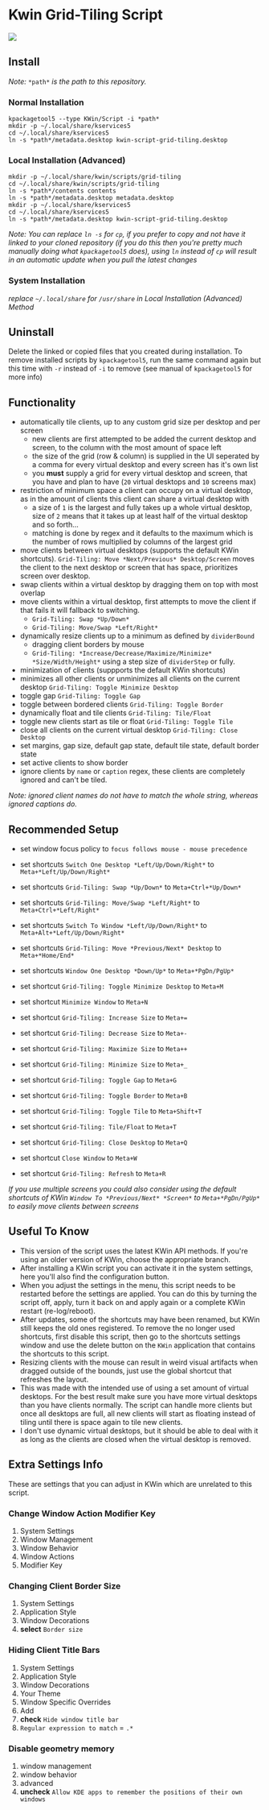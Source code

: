 # Kwin Grid-Tiling Script

[![](https://i.imgur.com/TzdWQVM.png)](https://youtu.be/N1Bg-H9Lpzs)

## Install

*Note:* `*path*` *is the path to this repository.*

### Normal Installation

```
kpackagetool5 --type KWin/Script -i *path*
mkdir -p ~/.local/share/kservices5
cd ~/.local/share/kservices5
ln -s *path*/metadata.desktop kwin-script-grid-tiling.desktop
```

### Local Installation (Advanced)

```
mkdir -p ~/.local/share/kwin/scripts/grid-tiling
cd ~/.local/share/kwin/scripts/grid-tiling
ln -s *path*/contents contents
ln -s *path*/metadata.desktop metadata.desktop
mkdir -p ~/.local/share/kservices5
cd ~/.local/share/kservices5
ln -s *path*/metadata.desktop kwin-script-grid-tiling.desktop
```

*Note: You can replace `ln -s` for `cp`, if you prefer to copy and not have it linked to your cloned repository (if you do this then you're pretty much manually doing what `kpackagetool5` does), using `ln` instead of `cp` will result in an automatic update when you pull the latest changes*

### System Installation

*replace `~/.local/share` for `/usr/share` in Local Installation (Advanced) Method*

## Uninstall

Delete the linked or copied files that you created during installation. To remove installed scripts by `kpackagetool5`, run the same command again but this time with `-r` instead of `-i` to remove (see manual of `kpackagetool5` for more info)

## Functionality
- automatically tile clients, up to any custom grid size per desktop and per screen
  - new clients are first attempted to be added the current desktop and screen, to the column with the most amount of space left
  - the size of the grid (row & column) is supplied in the UI seperated by a comma for every virtual desktop and every screen has it's own list
  - you **must** supply a grid for every virtual desktop and screen, that you have and plan to have (`20` virtual desktops and `10` screens max)
- restriction of minimum space a client can occupy on a virtual desktop, as in the amount of clients this client can share a virtual desktop with
  - a size of `1` is the largest and fully takes up a whole virtual desktop, size of `2` means that it takes up at least half of the virtual desktop and so forth...
  - matching is done by regex and it defaults to the maximum which is the number of rows multiplied by columns of the largest grid
- move clients between virtual desktops (supports the default KWin shortcuts). `Grid-Tiling: Move *Next/Previous* Desktop/Screen` moves the client to the next desktop or screen that has space, prioritizes screen over desktop.
- swap clients within a virtual desktop by dragging them on top with most overlap
- move clients within a virtual desktop, first attempts to move the client if that fails it will fallback to switching.
  - `Grid-Tiling: Swap *Up/Down*`
  - `Grid-Tiling: Move/Swap *Left/Right*`
- dynamically resize clients up to a minimum as defined by `dividerBound`
  - dragging client borders by mouse
  - `Grid-Tiling: *Increase/Decrease/Maximize/Minimize* *Size/Width/Height*` using a step size of `dividerStep` or fully.
- minimization of clients (suppports the default KWin shortcuts)
- minimizes all other clients or unminimizes all clients on the current desktop `Grid-Tiling: Toggle Minimize Desktop`
- toggle gap `Grid-Tiling: Toggle Gap`
- toggle between bordered clients `Grid-Tiling: Toggle Border`
- dynamically float and tile clients `Grid-Tiling: Tile/Float`
- toggle new clients start as tile or float `Grid-Tiling: Toggle Tile`
- close all clients on the current virtual desktop `Grid-Tiling: Close Desktop`
- set margins, gap size, default gap state, default tile state, default border state
- set active clients to show border
- ignore clients by `name` or `caption` regex, these clients are completely ignored and can't be tiled.

*Note: ignored client names do not have to match the whole string, whereas ignored captions do.*

## Recommended Setup
- set window focus policy to `focus follows mouse - mouse precedence`
- set shortcuts `Switch One Desktop *Left/Up/Down/Right*` to `Meta+*Left/Up/Down/Right*`
- set shortcuts `Grid-Tiling: Swap *Up/Down*` to `Meta+Ctrl+*Up/Down*`
- set shortcuts `Grid-Tiling: Move/Swap *Left/Right*` to `Meta+Ctrl+*Left/Right*`
- set shortcuts `Switch To Window *Left/Up/Down/Right*` to `Meta+Alt+*Left/Up/Down/Right*`
- set shortcuts `Grid-Tiling: Move *Previous/Next* Desktop` to `Meta+*Home/End*`
- set shortcuts `Window One Desktop *Down/Up*` to `Meta+*PgDn/PgUp*`

- set shortcut `Grid-Tiling: Toggle Minimize Desktop` to `Meta+M`
- set shortcut `Minimize Window` to `Meta+N`

- set shortcut `Grid-Tiling: Increase Size` to `Meta+=`
- set shortcut `Grid-Tiling: Decrease Size` to `Meta+-`
- set shortcut `Grid-Tiling: Maximize Size` to `Meta++`
- set shortcut `Grid-Tiling: Minimize Size` to `Meta+_`

- set shortcut `Grid-Tiling: Toggle Gap` to `Meta+G`
- set shortcut `Grid-Tiling: Toggle Border` to `Meta+B`

- set shortcut `Grid-Tiling: Toggle Tile` to `Meta+Shift+T`
- set shortcut `Grid-Tiling: Tile/Float` to `Meta+T`

- set shortcut `Grid-Tiling: Close Desktop` to `Meta+Q`
- set shortcut `Close Window` to `Meta+W`

- set shortcut `Grid-Tiling: Refresh` to `Meta+R`

*If you use multiple screens you could also consider using the default shortcuts of KWin `Window To *Previous/Next* *Screen*` to `Meta+*PgDn/PgUp*` to easily move clients between screens*

## Useful To Know
- This version of the script uses the latest KWin API methods. If you're using an older version of KWin, choose the appropriate branch.
- After installing a KWin script you can activate it in the system settings, here you'll also find the configuration button.
- When you adjust the settings in the menu, this script needs to be restarted before the settings are applied. You can do this by turning the script off, apply, turn it back on and apply again or a complete KWin restart (re-log/reboot).
- After updates, some of the shortcuts may have been renamed, but KWin still keeps the old ones registered. To remove the no longer used shortcuts, first disable this script, then go to the shortcuts settings window and use the delete button on the `KWin` application that contains the shortcuts to this script.
- Resizing clients with the mouse can result in weird visual artifacts when dragged outside of the bounds, just use the global shortcut that refreshes the layout.
-  This was made with the intended use of using a set amount of virtual desktops. For the best result make sure you have more virtual desktops than you have clients normally. The script can handle more clients but once all desktops are full, all new clients will start as floating instead of tiling until there is space again to tile new clients.
- I don't use dynamic virtual desktops, but it should be able to deal with it as long as the clients are closed when the virtual desktop is removed.

## Extra Settings Info

These are settings that you can adjust in KWin which are unrelated to this script.

### Change Window Action Modifier Key
1. System Settings
2. Window Management
3. Window Behavior
4. Window Actions
5. Modifier Key

### Changing Client Border Size

1. System Settings
2. Application Style
3. Window Decorations
4. **select** `Border size`

### Hiding Client Title Bars

1. System Settings
2. Application Style
3. Window Decorations
4. Your Theme
5. Window Specific Overrides
6. Add
7. **check** `Hide window title bar`
8. `Regular expression to match` = `.*`

### Disable geometry memory
1. window management
2. window behavior
3. advanced
4. **uncheck** `Allow KDE apps to remember the positions of their own windows`
